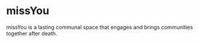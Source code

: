 # missYou
missYou is a lasting communal space that engages and brings communities together after death.
